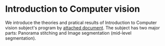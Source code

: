 # Introduction to Computer vision
We introduce the theories and pratical results of Introduction to Computer vision subject's program by [attached document](https://github.com/thoconvuive/intro-to-computer-vision/blob/main/Introduction%20to%20Computer%20vision.ipynb). The subject has two major parts: Panorama stitching and Image segmentation (mid-level segmentation). 
